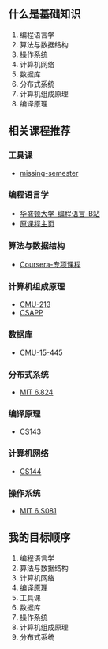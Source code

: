 ## 什么是基础知识

1. 编程语言学
2. 算法与数据结构
3. 操作系统
4. 计算机网络
5. 数据库
6. 分布式系统
7. 计算机组成原理
8. 编译原理

## 相关课程推荐

### 工具课

- [missing-semester](https://missing-semester-cn.github.io/)

### 编程语言学

- [华盛顿大学-编程语言-B站](https://www.bilibili.com/video/BV1YW41177Ei?spm_id_from=333.337.search-card.all.click)
- [原课程主页](http://courses.cs.washington.edu/courses/cse341/)

### 算法与数据结构

- [Coursera-专项课程](https://www.coursera.org/specializations/data-structures-algorithms)

### 计算机组成原理

- [CMU-213](https://www.cs.cmu.edu/~213/)
- [CSAPP](http://csapp.cs.cmu.edu/3e/home.html)

### 数据库

- [CMU-15-445](https://15445.courses.cs.cmu.edu/fall2021/)

### 分布式系统

- [MIT 6.824](https://pdos.csail.mit.edu/6.824/)

### 编译原理

- [CS143](https://web.stanford.edu/class/cs143/)

### 计算机网络

- [CS144](https://cs144.github.io/)

### 操作系统

- [MIT 6.S081](https://pdos.csail.mit.edu/6.828/2020/index.html)

## 我的目标顺序

1. 编程语言学
2. 算法与数据结构
3. 计算机网络
4. 编译原理
5. 工具课
6. 数据库
7. 操作系统
8. 计算机组成原理
9. 分布式系统